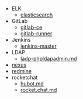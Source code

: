 - ELK
  - [elasticsearch](elk-elasticsearch.md)
- GitLab
  - [gitlab-ce](gitlab-ce.md)
  - [gitlab-runner](gitlab-runner.md)
- Jenkins
  - [jenkins-master](jenkins-master.md)
- LDAP
  - [ladp-phpldapadmin.md](ladp-phpldapadmin.md)
- [nexus](nexus.md)
- [redmine](redmine-app.md)
- rocketchat
  - [hubot.md](rocketchat-hubot.md)
  - [rocket.chat.md](rocketchat-rocket.chat.md)
